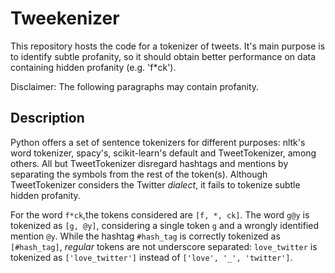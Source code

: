 # Tweekenizer

This repository hosts the code for a tokenizer of tweets. It's main purpose is to identify subtle profanity, so it should
obtain better performance on data containing hidden profanity (e.g. 'f*ck').

Disclaimer: The following paragraphs may contain profanity.

## Description

Python offers a set of sentence tokenizers for different purposes: nltk's word tokenizer, spacy's, scikit-learn's default and 
TweetTokenizer, among others. All but TweetTokenizer disregard hashtags and mentions by separating the symbols from the rest of the token(s).
Although TweetTokenizer considers the Twitter *dialect*, it fails to tokenize subtle hidden profanity.

For the word ```f*ck```,the tokens considered are ```[f, *, ck]```. The word ```g@y``` is tokenized as ```[g, @y]```, considering 
a single token ```g``` and a wrongly identified mention ```@y```. While the hashtag ```#hash_tag``` is correctly tokenized as 
```[#hash_tag]```, *regular* tokens are not underscore separated: ```love_twitter``` is tokenized as ```['love_twitter']``` instead of ```['love', '_', 'twitter']```.
